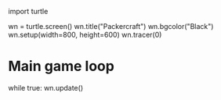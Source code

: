 import turtle 

wn = turtle.screen()
wn.title("Packercraft")
wn.bgcolor("Black")
wn.setup(width=800, height=600)
wn.tracer(0)




# Main game loop
while true:
     wn.update()
